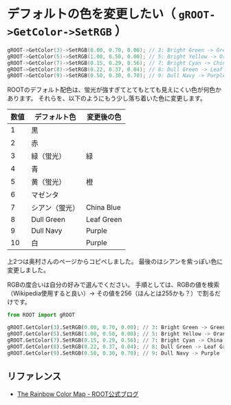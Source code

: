 # デフォルトの色を変更したい（ ``gROOT->GetColor->SetRGB`` ）

```cpp
gROOT->GetColor(3)->SetRGB(0.00, 0.70, 0.00); // 3: Bright Green -> Green
gROOT->GetColor(5)->SetRGB(1.00, 0.50, 0.00); // 5: Bright Yellow -> Orange
gROOT->GetColor(7)->SetRGB(0.15, 0.29, 0.56); // 7: Bright Cyan -> China Blue
gROOT->GetColor(8)->SetRGB(0.22, 0.37, 0.04); // 8: Dull Green -> Leaf Green
gROOT->GetColor(9)->SetRGB(0.50, 0.30, 0.70); // 9: Dull Navy -> Purple
```

ROOTのデフォルト配色は、蛍光が強すぎてとてもとても見えにくい色が何色かあります。
それらを、以下のようにもう少し落ち着いた色に変更します。

| 数値 | デフォルト色 | 変更後の色 |
|---|---|---|
| 1 | 黒 | |
| 2 | 赤 | |
| 3 | 緑（蛍光） | 緑 |
| 4 | 青 | |
| 5 | 黄（蛍光） | 橙 |
| 6 | マゼンタ | |
| 7 | シアン（蛍光） | China Blue |
| 8 | Dull Green | Leaf Green |
| 9 | Dull Navy | Purple |
| 10 | 白 | Purple |

上2つは奥村さんのページからコピペしました。
最後のはシアンを紫っぽい色に変更しました。

RGBの度合いは自分の好みで選んでください。
手順としては、RGBの値を検索（Wikipedia使用すると良い）->
その値を256（ほんとは255かも？）で割るだけです。

```python
from ROOT import gROOT

gROOT.GetColor(3).SetRGB(0.00, 0.70, 0.00); // 3: Bright Green -> Green
gROOT.GetColor(5).SetRGB(1.00, 0.50, 0.00); // 5: Bright Yellow -> Orange
gROOT.GetColor(7).SetRGB(0.15, 0.29, 0.56); // 7: Bright Cyan -> China Blue
gROOT.GetColor(8).SetRGB(0.22, 0.37, 0.04); // 8: Dull Green -> Leaf Green
gROOT.GetColor(9).SetRGB(0.50, 0.30, 0.70); // 9: Dull Navy -> Purple
```

## リファレンス

- [The Rainbow Color Map - ROOT公式ブログ](https://root.cern/blog/rainbow-color-map/)
